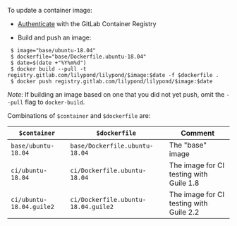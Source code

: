 To update a container image:

* [Authenticate](https://docs.gitlab.com/ee/user/packages/container_registry/#authenticate-with-the-container-registry) with the GitLab Container Registry

* Build and push an image:

```
 $ image="base/ubuntu-18.04"
 $ dockerfile="base/Dockerfile.ubuntu-18.04"
 $ date=$(date +"%Y%m%d")
 $ docker build --pull -t registry.gitlab.com/lilypond/lilypond/$image:$date -f $dockerfile .
 $ docker push registry.gitlab.com/lilypond/lilypond/$image:$date
```

*Note*: If building an image based on one that you did not yet push, omit the `--pull` flag to `docker-build`.

Combinations of `$container` and `$dockerfile` are:

| `$container` | `$dockerfile` | Comment |
| --- | --- | --- |
| `base/ubuntu-18.04` | `base/Dockerfile.ubuntu-18.04` | The "base" image |
| `ci/ubuntu-18.04` | `ci/Dockerfile.ubuntu-18.04` | The image for CI testing with Guile 1.8 |
| `ci/ubuntu-18.04.guile2` | `ci/Dockerfile.ubuntu-18.04.guile2` | The image for CI testing with Guile 2.2 |
